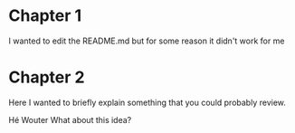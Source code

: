# Chapter 1
I wanted to edit the README.md but for some reason it didn't work for me

# Chapter 2
Here I wanted to briefly explain something that you could probably review.

Hé Wouter What about this idea?